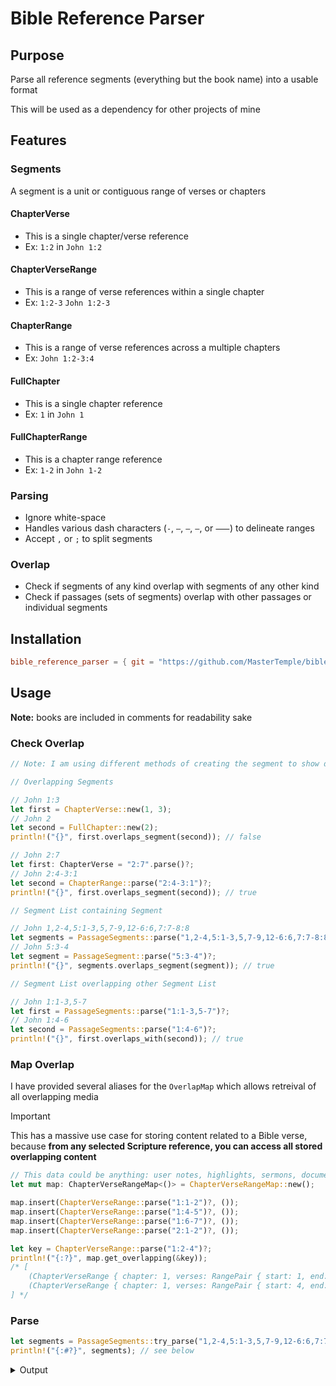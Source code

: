 # Bible Reference Parser

## Purpose

Parse all reference segments (everything but the book name) into a usable format

This will be used as a dependency for other projects of mine

## Features

### Segments

A segment is a unit or contiguous range of verses or chapters

#### ChapterVerse

- This is a single chapter/verse reference
- Ex: `1:2` in `John 1:2`

#### ChapterVerseRange

- This is a range of verse references within a single chapter
- Ex: `1:2-3` `John 1:2-3`

#### ChapterRange

- This is a range of verse references across a multiple chapters
- Ex: `John 1:2-3:4`

#### FullChapter

- This is a single chapter reference
- Ex: `1` in `John 1`

#### FullChapterRange

- This is a chapter range reference
- Ex: `1-2` in `John 1-2`

### Parsing

- Ignore white-space
- Handles various dash characters (`-`, `–`, `—`, `—`, or `⸺`) to delineate ranges
- Accept `,` or `;` to split segments

### Overlap

- Check if segments of any kind overlap with segments of any other kind
- Check if passages (sets of segments) overlap with other passages or individual segments

## Installation

```toml
bible_reference_parser = { git = "https://github.com/MasterTemple/bible_reference_parser.git" }
```

## Usage

**Note:** books are included in comments for readability sake

### Check Overlap

```rust
// Note: I am using different methods of creating the segment to show different ways this library can be used

// Overlapping Segments

// John 1:3
let first = ChapterVerse::new(1, 3);
// John 2
let second = FullChapter::new(2);
println!("{}", first.overlaps_segment(second)); // false

// John 2:7
let first: ChapterVerse = "2:7".parse()?;
// John 2:4-3:1
let second = ChapterRange::parse("2:4-3:1")?;
println!("{}", first.overlaps_segment(second)); // true

// Segment List containing Segment

// John 1,2-4,5:1-3,5,7-9,12-6:6,7:7-8:8
let segments = PassageSegments::parse("1,2-4,5:1-3,5,7-9,12-6:6,7:7-8:8")?;
// John 5:3-4
let segment = PassageSegment::parse("5:3-4")?;
println!("{}", segments.overlaps_segment(segment)); // true

// Segment List overlapping other Segment List

// John 1:1-3,5-7
let first = PassageSegments::parse("1:1-3,5-7")?;
// John 1:4-6
let second = PassageSegments::parse("1:4-6")?;
println!("{}", first.overlaps_with(second)); // true
```

### Map Overlap

I have provided several aliases for the `OverlapMap` which allows retreival of all overlapping media

> [!IMPORTANT]
> This has a massive use case for storing content related to a Bible verse,
> because **from any selected Scripture reference, you can access all stored overlapping content**

```rust
// This data could be anything: user notes, highlights, sermons, documents, ...
let mut map: ChapterVerseRangeMap<()> = ChapterVerseRangeMap::new();

map.insert(ChapterVerseRange::parse("1:1-2")?, ());
map.insert(ChapterVerseRange::parse("1:4-5")?, ());
map.insert(ChapterVerseRange::parse("1:6-7")?, ());
map.insert(ChapterVerseRange::parse("2:1-2")?, ());

let key = ChapterVerseRange::parse("1:2-4")?;
println!("{:?}", map.get_overlapping(&key));
/* [
    (ChapterVerseRange { chapter: 1, verses: RangePair { start: 1, end: 2 } }, ()),
    (ChapterVerseRange { chapter: 1, verses: RangePair { start: 4, end: 5 } }, ())
] */
```

### Parse

```rust
let segments = PassageSegments::try_parse("1,2-4,5:1-3,5,7-9,12-6:6,7:7-8:8");
println!("{:#?}", segments); // see below
```
<details>

<summary>Output</summary>

```ron
PassageSegments(
    [
        FullChapter(
            FullChapter {
                chapter: 1,
            },
        ),
        FullChapterRange(
            FullChapterRange(
                RangePair {
                    start: FullChapter {
                        chapter: 2,
                    },
                    end: FullChapter {
                        chapter: 4,
                    },
                },
            ),
        ),
        ChapterVerseRange(
            ChapterVerseRange {
                chapter: 5,
                verses: RangePair {
                    start: 1,
                    end: 3,
                },
            },
        ),
        ChapterVerse(
            ChapterVerse {
                chapter: 5,
                verse: 5,
            },
        ),
        ChapterVerseRange(
            ChapterVerseRange {
                chapter: 5,
                verses: RangePair {
                    start: 7,
                    end: 9,
                },
            },
        ),
        ChapterRange(
            ChapterRange(
                RangePair {
                    start: ChapterVerse {
                        chapter: 5,
                        verse: 12,
                    },
                    end: ChapterVerse {
                        chapter: 6,
                        verse: 6,
                    },
                },
            ),
        ),
        ChapterRange(
            ChapterRange(
                RangePair {
                    start: ChapterVerse {
                        chapter: 7,
                        verse: 7,
                    },
                    end: ChapterVerse {
                        chapter: 8,
                        verse: 8,
                    },
                },
            ),
        ),
    ],
),
```

</details>

